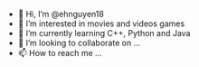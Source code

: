 - 👋 Hi, I’m @ehnguyen18
- 👀 I’m interested in movies and videos games
- 🌱 I’m currently learning C++, Python and Java
- 💞️ I’m looking to collaborate on ...
- 📫 How to reach me ...

<!---
ehnguyen18/ehnguyen18 is a ✨ special ✨ repository because its `README.md` (this file) appears on your GitHub profile.
You can click the Preview link to take a look at your changes.
--->
